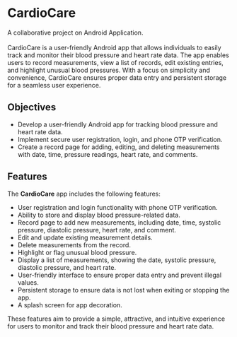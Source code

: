 # CardioCare
A collaborative project on Android Application.
<br>
<br>
CardioCare is a user-friendly Android app that allows individuals to easily track and monitor their blood pressure and heart rate data. The app enables users to record measurements, view a list of records, edit existing entries, and highlight unusual blood pressures. With a focus on simplicity and convenience, CardioCare ensures proper data entry and persistent storage for a seamless user experience.



## Objectives

- Develop a user-friendly Android app for tracking blood pressure and heart rate data.
- Implement secure user registration, login, and phone OTP verification.
- Create a record page for adding, editing, and deleting measurements with date, time, pressure readings, heart rate, and comments.

## Features

The **CardioCare** app includes the following features:

- User registration and login functionality with phone OTP verification.
- Ability to store and display blood pressure-related data.
- Record page to add new measurements, including date, time, systolic pressure, diastolic pressure, heart rate, and comment.
- Edit and update existing measurement details.
- Delete measurements from the record.
- Highlight or flag unusual blood pressure.
- Display a list of measurements, showing the date, systolic pressure, diastolic pressure, and heart rate.
- User-friendly interface to ensure proper data entry and prevent illegal values.
- Persistent storage to ensure data is not lost when exiting or stopping the app.
- A splash screen for app decoration.

These features aim to provide a simple, attractive, and intuitive experience for users to monitor and track their blood pressure and heart rate data.

